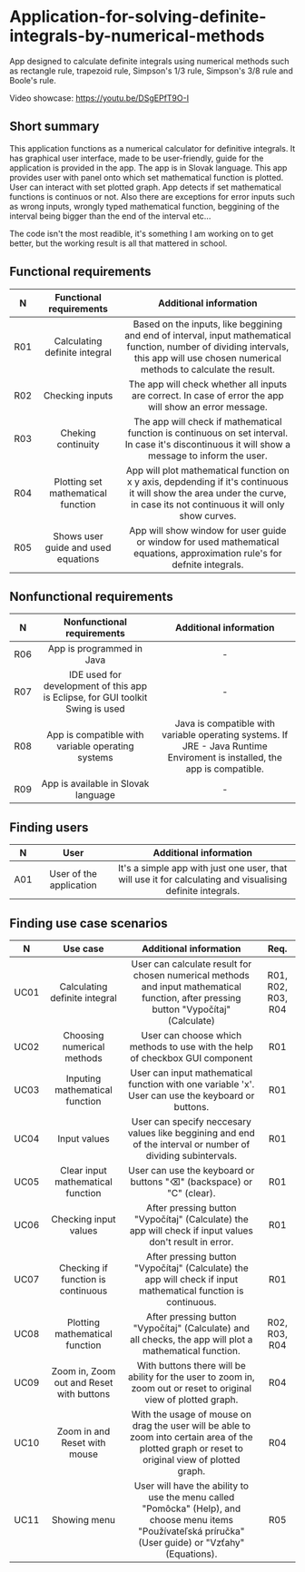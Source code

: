 # Application-for-solving-definite-integrals-by-numerical-methods
App designed to calculate definite integrals using numerical methods such as rectangle rule, trapezoid rule, Simpson's 1/3 rule, Simpson's 3/8 rule and Boole's rule. 

Video showcase: https://youtu.be/DSgEPfT9O-I

## Short summary
This application functions as a numerical calculator for definitive integrals. It has graphical user interface, made to be user-friendly, guide for the application is provided in the app. The app is in Slovak language. This app provides user with panel onto which set mathematical function is plotted. User can interact with set plotted graph. App detects if set mathematical functions is continuos or not. Also there are exceptions for error inputs such as wrong inputs, wrongly typed mathematical function, beggining of the interval being bigger than the end of the interval etc...

The code isn't the most readible, it's something I am working on to get better, but the working result is all that mattered in school.

## Functional requirements

| N        | Functional requirements           | Additional information  |
| ------------- |:-------------:| :-----:|
| R01     | Calculating definite integral | Based on the inputs, like beggining and end of interval, input mathematical function, number of dividing intervals, this app will use chosen numerical methods to calculate the result.       |
| R02     | Checking inputs               | The app will check whether all inputs are correct. In case of error the app will show an error message.  |
| R03     | Cheking continuity            | The app will check if mathematical function is continuous on set interval. In case it's discontinuous it will show a message to inform the user.  |
| R04   | Plotting set mathematical function   | App will plot mathematical function on x y axis, depdending if it's continuous it will show the area under the curve, in case its not continuous it will only show curves. |
| R05     | Shows user guide and used equations   |    App will show window for user guide or window for used mathematical equations, approximation rule's for defnite integrals. |

## Nonfunctional requirements

| N        | Nonfunctional requirements           | Additional information  |
| ------------- |:-------------:| :-----:|
| R06     | App is programmed in Java   |    - |
| R07     | IDE used for development of this app is Eclipse, for GUI toolkit Swing is used   |    - |
| R08     | App is compatible with variable operating systems  |    Java is compatible with variable operating systems. If JRE - Java Runtime Enviroment is installed, the app is compatible. |
| R09     | App is available in Slovak language   |    - |

## Finding users

| N        | User       | Additional information  |
| ------------- |:-------------:| :-----:|
| A01     | User of the application   | It's a simple app with just one user, that will use it for calculating and visualising definite integrals. |

## Finding use case scenarios

| N        | Use case       | Additional information  | Req.  |
| ------------- |:-------------:| :-----:| :-----:|
| UC01     | Calculating definite integral | User can calculate result for chosen numerical methods and input mathematical function, after pressing button "Vypočítaj" (Calculate) | R01, R02, R03, R04 |
| UC02     | Choosing numerical methods | User can choose which methods to use with the help of checkbox GUI component  | R01 |
| UC03     | Inputing mathematical function  | User can input mathematical function with one variable 'x'. User can use the keyboard or buttons. |R01 |
| UC04     | Input values | User can specify neccesary values like beggining and end of the interval or number of dividing subintervals.  | R01 |
| UC05     | Clear input mathematical function | User can use the keyboard or buttons "⌫" (backspace) or "C" (clear).  | R01 |
| UC06     | Checking input values | After pressing button "Vypočítaj" (Calculate) the app will check if input values don't result in error.  | R01 |
| UC07     | Checking if function is continuous | After pressing button "Vypočítaj" (Calculate) the app will check if input mathematical function is continuous.  | R01 |
| UC08     | Plotting mathematical function | After pressing button "Vypočítaj" (Calculate) and all checks, the app will plot a mathematical function.  | R02, R03, R04 |
| UC09     | Zoom in, Zoom out and Reset with buttons | With buttons there will be ability for the user to zoom in, zoom out or reset to original view of plotted graph.  | R04 |
| UC10     | Zoom in and Reset with mouse | With the usage of mouse on drag the user will be able to zoom into certain area of the plotted graph or reset to original view of plotted graph.  | R04 |
| UC11     | Showing menu | User will have the ability to use the menu called "Pomôcka" (Help), and choose menu items "Používateľská príručka" (User guide) or "Vzťahy" (Equations).   | R05 |
